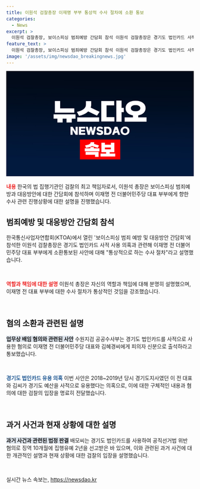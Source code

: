 ```yaml
---
title: 이원석 검찰총장 이재명 부부 통상적 수사 절차에 소환 통보
categories:
  - News
excerpt: >
  이원석 검찰총장, 보이스피싱 범죄예방 간담회 참석 이원석 검찰총장은 경기도 법인카드 사적 사용 의혹과 관련해 이재명 전 민주당 대표 부부에게 소환을 통보한 것은 통상적인 수사 절차라고 설명했다. 이 간담회는 보이스피싱 범죄에 대한 예방 및 대응방안을 논의하기 위한 것으로, 이날 오전 강남구에서 열렸다. 경기도 법인카드 유용 의혹은 2018~2019년 이 전 대표와 김씨가 경기도 예산을 사적으로 사용한 것으로 추정된다.
feature_text: >
  이원석 검찰총장, 보이스피싱 범죄예방 간담회 참석 이원석 검찰총장은 경기도 법인카드 사적 사용 의혹과 관련해 이재명 전 민주당 대표 부부에게 소환을 통보한 것은 통상적인 수사 절차라고 설명했다. 이 간담회는 보이스피싱 범죄에 대한 예방 및 대응방안을 논의하기 위한 것으로, 이날 오전 강남구에서 열렸다. 경기도 법인카드 유용 의혹은 2018~2019년 이 전 대표와 김씨가 경기도 예산을 사적으로 사용한 것으로 추정된다.
image: '/assets/img/newsdao_breakingnews.jpg'
---
```


<p><img src="/assets/img/newsdao_breakingnews.jpg" alt="koreaapp 속보" /></p>

<p><b><span style="color: #ee2323;">내용</span></b>
한국의 법 집행기관인 검찰의 최고 책임자로서, 이원석 총장은 보이스피싱 범죄예방과 대응방안에 대한 간담회에 참석하며 이재명 전 더불어민주당 대표 부부에게 향한 수사 관련 진행상황에 대한 설명을 진행했습니다.</p>

<h2 data-ke-size="size26">범죄예방 및 대응방안 간담회 참석</h2>

<p>한국통신사업자연합회(KTOA)에서 열린 '보이스피싱 범죄 예방 및 대응방안 간담회'에 참석한 이원석 검찰총장은 경기도 법인카드 사적 사용 의혹과 관련해 이재명 전 더불어민주당 대표 부부에게 소환통보된 사안에 대해 "통상적으로 하는 수사 절차"라고 설명했습니다.</p>

<p data-ke-size="size16">&nbsp;</p>

<p><b><span style="color: #ee2323;">역할과 책임에 대한 설명</span></b>
이원석 총장은 자신의 역할과 책임에 대해 분명히 설명했으며, 이재명 전 대표 부부에 대한 수사 절차가 통상적인 것임을 강조했습니다.</p>

<p data-ke-size="size16">&nbsp;</p>

<h2 data-ke-size="size26">혐의 소환과 관련된 설명</h2>

<p><b><span style="background-color: #21538527;">업무상 배임 혐의와 관련된 사안</span></b>
수원지검 공공수사부는 경기도 법인카드를 사적으로 사용한 혐의로 이재명 전 더불어민주당 대표와 김혜경씨에게 피의자 신분으로 출석하라고 통보했습니다.</p>

<p data-ke-size="size16">&nbsp;</p>

<p><b><span style="color: #1a5490;">경기도 법인카드 유용 의혹</span></b>
이번 사안은 2018~2019년 당시 경기도지사였던 이 전 대표와 김씨가 경기도 예산을 사적으로 유용했다는 의혹으로, 이에 대한 구체적인 내용과 혐의에 대한 검찰의 입장을 명료히 전달했습니다.</p>

<p data-ke-size="size16">&nbsp;</p>

<h2 data-ke-size="size26">과거 사건과 현재 상황에 대한 설명</h2>

<p><b><span style="background-color: #21538527;">과거 사건과 관련된 법정 판결</span></b>
배모씨는 경기도 법인카드를 사용하여 공직선거법 위반 혐의로 징역 10개월에 집행유예 2년을 선고받은 바 있으며, 이와 관련된 과거 사건에 대한 개관적인 설명과 현재 상황에 대한 검찰의 입장을 설명했습니다.  </p>

<p data-ke-size="size16">&nbsp;</p>
실시간 뉴스 속보는, <a href="https://newsdao.kr" rel="dofollow">https://newsdao.kr</a>


